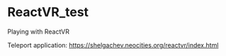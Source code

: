 # ReactVR_test
Playing with ReactVR

Teleport application:
https://shelgachev.neocities.org/reactvr/index.html
